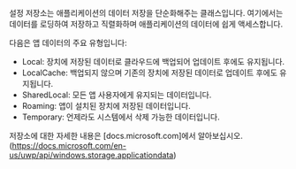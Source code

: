﻿설정 저장소는 애플리케이션의 데이터 저장을 단순화해주는 클래스입니다.  여기에서는 데이터를 로딩하여 저장하고 직렬화하며 애플리케이션의 데이터에 쉽게 액세스합니다.

다음은 앱 데이터의 주요 유형입니다:

* Local: 장치에 저장된 데이터로 클라우드에 백업되어 업데이트 후에도 유지됩니다.
* LocalCache: 백업되지 않으며 기존의 장치에 저장된 데이터로 업데이트 후에도 유지됩니다.
* SharedLocal: 모든 앱 사용자에게 유지되는 데이터입니다.
* Roaming: 앱이 설치된 장치에 저장된 데이터입니다.
* Temporary: 언제라도 시스템에서 삭제 가능한 데이터입니다.

저장소에 대한 자세한 내용은 [docs.microsoft.com]에서 알아보십시오. (https://docs.microsoft.com/en-us/uwp/api/windows.storage.applicationdata)
